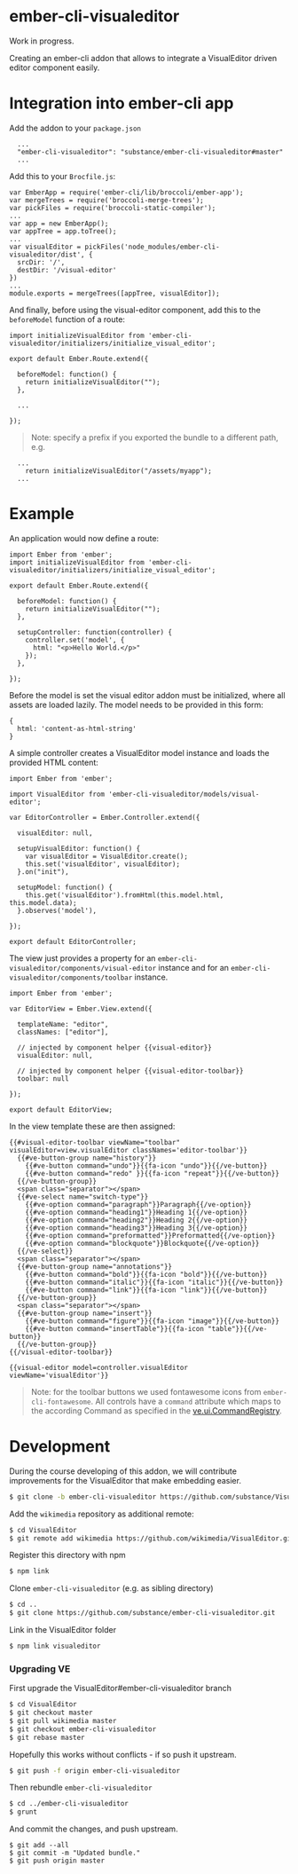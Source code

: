 # ember-cli-visualeditor

Work in progress.

Creating an ember-cli addon that allows to integrate a VisualEditor driven editor component easily.

# Integration into ember-cli app

Add the addon to your `package.json`

```
  ...
  "ember-cli-visualeditor": "substance/ember-cli-visualeditor#master"
  ...
```

Add this to your `Brocfile.js`:

```
var EmberApp = require('ember-cli/lib/broccoli/ember-app');
var mergeTrees = require('broccoli-merge-trees');
var pickFiles = require('broccoli-static-compiler');
...
var app = new EmberApp();
var appTree = app.toTree();
...
var visualEditor = pickFiles('node_modules/ember-cli-visualeditor/dist', {
  srcDir: '/',
  destDir: '/visual-editor'
})
...
module.exports = mergeTrees([appTree, visualEditor]);
```

And finally, before using the visual-editor component, add this to the `beforeModel` function of a route:

```
import initializeVisualEditor from 'ember-cli-visualeditor/initializers/initialize_visual_editor';

export default Ember.Route.extend({

  beforeModel: function() {
    return initializeVisualEditor("");
  },

  ...

});

```

> Note: specify a prefix if you exported the bundle to a different path, e.g.

```
  ...
    return initializeVisualEditor("/assets/myapp");
  ...
```

# Example

An application would now define a route:

```
import Ember from 'ember';
import initializeVisualEditor from 'ember-cli-visualeditor/initializers/initialize_visual_editor';

export default Ember.Route.extend({

  beforeModel: function() {
    return initializeVisualEditor("");
  },

  setupController: function(controller) {
    controller.set('model', {
      html: "<p>Hello World.</p>"
    });
  },

});
```

Before the model is set the visual editor addon must be initialized, where all assets are loaded lazily.
The model needs to be provided in this form:

```
{
  html: 'content-as-html-string'
}
```

A simple controller creates a VisualEditor model instance and loads the provided HTML content:

```
import Ember from 'ember';

import VisualEditor from 'ember-cli-visualeditor/models/visual-editor';

var EditorController = Ember.Controller.extend({

  visualEditor: null,

  setupVisualEditor: function() {
    var visualEditor = VisualEditor.create();
    this.set('visualEditor', visualEditor);
  }.on("init"),

  setupModel: function() {
    this.get('visualEditor').fromHtml(this.model.html, this.model.data);
  }.observes('model'),

});

export default EditorController;
```

The view just provides a property for an `ember-cli-visualeditor/components/visual-editor` instance
and for an `ember-cli-visualeditor/components/toolbar` instance.

```
import Ember from 'ember';

var EditorView = Ember.View.extend({

  templateName: "editor",
  classNames: ["editor"],

  // injected by component helper {{visual-editor}}
  visualEditor: null,

  // injected by component helper {{visual-editor-toolbar}}
  toolbar: null

});

export default EditorView;
```

In the view template these are then assigned:

```
{{#visual-editor-toolbar viewName="toolbar" visualEditor=view.visualEditor classNames='editor-toolbar'}}
  {{#ve-button-group name="history"}}
    {{#ve-button command="undo"}}{{fa-icon "undo"}}{{/ve-button}}
    {{#ve-button command="redo" }}{{fa-icon "repeat"}}{{/ve-button}}
  {{/ve-button-group}}
  <span class="separator"></span>
  {{#ve-select name="switch-type"}}
    {{#ve-option command="paragraph"}}Paragraph{{/ve-option}}
    {{#ve-option command="heading1"}}Heading 1{{/ve-option}}
    {{#ve-option command="heading2"}}Heading 2{{/ve-option}}
    {{#ve-option command="heading3"}}Heading 3{{/ve-option}}
    {{#ve-option command="preformatted"}}Preformatted{{/ve-option}}
    {{#ve-option command="blockquote"}}Blockquote{{/ve-option}}
  {{/ve-select}}
  <span class="separator"></span>
  {{#ve-button-group name="annotations"}}
    {{#ve-button command="bold"}}{{fa-icon "bold"}}{{/ve-button}}
    {{#ve-button command="italic"}}{{fa-icon "italic"}}{{/ve-button}}
    {{#ve-button command="link"}}{{fa-icon "link"}}{{/ve-button}}
  {{/ve-button-group}}
  <span class="separator"></span>
  {{#ve-button-group name="insert"}}
    {{#ve-button command="figure"}}{{fa-icon "image"}}{{/ve-button}}
    {{#ve-button command="insertTable"}}{{fa-icon "table"}}{{/ve-button}}
  {{/ve-button-group}}
{{/visual-editor-toolbar}}

{{visual-editor model=controller.visualEditor viewName='visualEditor'}}
```

> Note: for the toolbar buttons we used fontawesome icons from `ember-cli-fontawesome`.
  All controls have a `command` attribute which maps to the according Command as specified in the
  [ve.ui.CommandRegistry](https://github.com/wikimedia/VisualEditor/blob/9f1350f5044c40b175fc6adf389e999558f4aad3/src/ui/ve.ui.CommandRegistry.js#L59-L312).


# Development

During the course developing of this addon, we will contribute improvements for the VisualEditor that
make embedding easier.

````bash
$ git clone -b ember-cli-visualeditor https://github.com/substance/VisualEditor.git
````

Add the `wikimedia` repository as additional remote:

````bash
$ cd VisualEditor
$ git remote add wikimedia https://github.com/wikimedia/VisualEditor.git
````

Register this directory with npm

````bash
$ npm link
````

Clone `ember-cli-visualeditor` (e.g. as sibling directory)

````bash
$ cd ..
$ git clone https://github.com/substance/ember-cli-visualeditor.git
````

Link in the VisualEditor folder

````bash
$ npm link visualeditor
````

### Upgrading VE

First upgrade the VisualEditor#ember-cli-visualeditor branch

````bash
$ cd VisualEditor
$ git checkout master
$ git pull wikimedia master
$ git checkout ember-cli-visualeditor
$ git rebase master
````
Hopefully this works without conflicts - if so push it upstream.

````bash
$ git push -f origin ember-cli-visualeditor
````

Then rebundle `ember-cli-visualeditor`

````bash
$ cd ../ember-cli-visualeditor
$ grunt
````

And commit the changes, and push upstream.
````
$ git add --all
$ git commit -m "Updated bundle."
$ git push origin master
````

